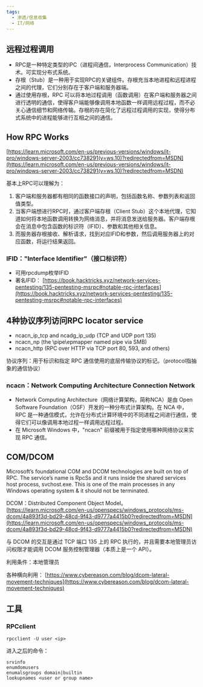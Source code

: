 ```yaml
---
tags:
  - 渗透/信息收集
  - IT/网络
---
```

## 远程过程调用

- RPC是一种特定类型的IPC（进程间通信，Interprocess Communication）技术。可实现分布式系统。
- 存根（Stub）是一种用于实现RPC的关键组件。存根充当本地进程和远程进程之间的代理，它们分别存在于客户端和服务器端。
- 通过使用存根，RPC 可以将本地过程调用（函数调用）在客户端和服务器之间进行透明的通信，使得客户端能够像调用本地函数一样调用远程过程，而不必关心通信细节和网络传输。存根的存在简化了远程过程调用的实现，使得分布式系统中的进程能够进行互相之间的通信。


## How RPC Works

[https://learn.microsoft.com/en-us/previous-versions/windows/it-pro/windows-server-2003/cc738291(v=ws.10)?redirectedfrom=MSDN](https://learn.microsoft.com/en-us/previous-versions/windows/it-pro/windows-server-2003/cc738291(v=ws.10)?redirectedfrom=MSDN)

基本上RPC可以理解为：

1. 客户端和服务器都有相同的函数接口的声明，包括函数名称、参数列表和返回值类型。
2. 当客户端想进行RPC时，通过客户端存根（Client Stub）这个本地代理，它知道如何将本地函数调用转换为网络消息，并将消息发送给服务器。客户端存根会在消息中包含函数的标识符（IFID）、参数和其他相关信息。
3. 而服务器存根接收、解析请求，找到对应IFID和参数，然后调用服务器上的对应函数，将运行结果返回。


### IFID："Interface Identifier"（接口标识符）

- 可用rpcdump枚举IFID
- 著名IFID： [https://book.hacktricks.xyz/network-services-pentesting/135-pentesting-msrpc#notable-rpc-interfaces](https://book.hacktricks.xyz/network-services-pentesting/135-pentesting-msrpc#notable-rpc-interfaces)

## 4种协议序列访问RPC locator service

- ncacn_ip_tcp and ncadg_ip_udp (TCP and UDP port 135)
- ncacn_np (the \pipe\epmapper named pipe via SMB)
- ncacn_http (RPC over HTTP via TCP port 80, 593, and others)

协议序列：用于标识和指定 RPC 通信使用的底层传输协议的标记。（protocol指抽象的通信协议）

### ncacn：Network Computing Architecture Connection Network

- Network Computing Architecture（网络计算架构，简称NCA）是由 Open Software Foundation（OSF）开发的一种分布式计算架构。在 NCA 中，RPC 是一种通信模式，允许在分布式计算环境中的不同进程之间进行通信，使得它们可以像调用本地过程一样调用远程过程。
- 在 Microsoft Windows 中，"ncacn" 前缀被用于指定使用哪种网络协议来实现 RPC 通信。

## COM/DCOM

Microsoft’s foundational COM and DCOM technologies are built on top of RPC. The service’s name is RpcSs and it runs inside the shared services host process, svchost.exe. This is one of the main processes in any Windows operating system & it should not be terminated.


DCOM：Distributed Component Object Model。 [https://learn.microsoft.com/en-us/openspecs/windows_protocols/ms-dcom/4a893f3d-bd29-48cd-9f43-d9777a4415b0?redirectedfrom=MSDN](https://learn.microsoft.com/en-us/openspecs/windows_protocols/ms-dcom/4a893f3d-bd29-48cd-9f43-d9777a4415b0?redirectedfrom=MSDN)

与 DCOM 的交互是通过 TCP 端口 135 上的 RPC 执行的，并且需要本地管理员访问权限才能调用 DCOM 服务控制管理器（本质上是一个 API）。

利用条件：本地管理员

各种横向利用： [https://www.cybereason.com/blog/dcom-lateral-movement-techniques](https://www.cybereason.com/blog/dcom-lateral-movement-techniques)



## 工具


### RPCclient

`rpcclient -U user <ip>`

进入之后的命令：  
```
srvinfo
enumdomusers
enumalsgroups domain|builtin
lookupnames <user or group name>
```
